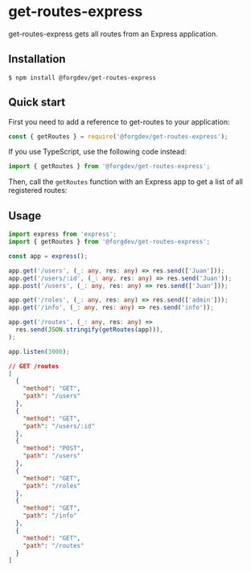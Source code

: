 # get-routes-express

get-routes-express gets all routes from an Express application.

## Installation

```shell
$ npm install @forgdev/get-routes-express
```

## Quick start

First you need to add a reference to get-routes to your application:

```javascript
const { getRoutes } = require('@forgdev/get-routes-express');
```

If you use TypeScript, use the following code instead:

```typescript
import { getRoutes } from '@forgdev/get-routes-express';
```

Then, call the `getRoutes` function with an Express app to get a list of all registered routes:

## Usage

```typescript
import express from 'express';
import { getRoutes } from '@forgdev/get-routes-express';

const app = express();

app.get('/users', (_: any, res: any) => res.send(['Juan']));
app.get('/users/:id', (_: any, res: any) => res.send('Juan'));
app.post('/users', (_: any, res: any) => res.send(['Juan']));

app.get('/roles', (_: any, res: any) => res.send(['admin']));
app.get('/info', (_: any, res: any) => res.send('info'));

app.get('/routes', (_: any, res: any) =>
  res.send(JSON.stringify(getRoutes(app))),
);

app.listen(3000);
```

```json
// GET /routes
[
  {
    "method": "GET",
    "path": "/users"
  },
  {
    "method": "GET",
    "path": "/users/:id"
  },
  {
    "method": "POST",
    "path": "/users"
  },
  {
    "method": "GET",
    "path": "/roles"
  },
  {
    "method": "GET",
    "path": "/info"
  },
  {
    "method": "GET",
    "path": "/routes"
  }
]
```
